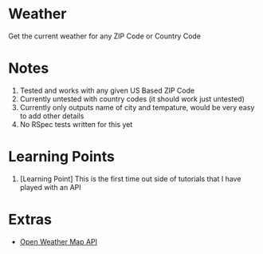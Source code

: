 Weather
===

Get the current weather for any ZIP Code or Country Code

Notes
===

1. Tested and works with any given US Based ZIP Code
2. Currently untested with country codes (it should work just untested)
3. Currently only outputs name of city and tempature, would be very easy to add other details
4. No RSpec tests written for this yet

Learning Points
===
1. [Learning Point] This is the first time out side of tutorials that I have played with an API

Extras
===

* [Open Weather Map API](http://openweathermap.org/current)
